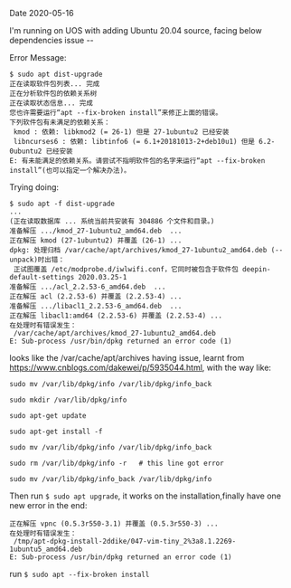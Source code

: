 Date 2020-05-16

I'm running on UOS with adding Ubuntu 20.04 source, facing below dependencies issue --

Error Message:

```
$ sudo apt dist-upgrade
正在读取软件包列表... 完成
正在分析软件包的依赖关系树       
正在读取状态信息... 完成       
您也许需要运行“apt --fix-broken install”来修正上面的错误。
下列软件包有未满足的依赖关系：
 kmod : 依赖: libkmod2 (= 26-1) 但是 27-1ubuntu2 已经安装
 libncurses6 : 依赖: libtinfo6 (= 6.1+20181013-2+deb10u1) 但是 6.2-0ubuntu2 已经安装
E: 有未能满足的依赖关系。请尝试不指明软件包的名字来运行“apt --fix-broken install”(也可以指定一个解决办法)。
```

Trying doing:

```
$ sudo apt -f dist-upgrade
...
(正在读取数据库 ... 系统当前共安装有 304886 个文件和目录。)
准备解压 .../kmod_27-1ubuntu2_amd64.deb  ...
正在解压 kmod (27-1ubuntu2) 并覆盖 (26-1) ...
dpkg: 处理归档 /var/cache/apt/archives/kmod_27-1ubuntu2_amd64.deb (--unpack)时出错：
 正试图覆盖 /etc/modprobe.d/iwlwifi.conf，它同时被包含于软件包 deepin-default-settings 2020.03.25-1
准备解压 .../acl_2.2.53-6_amd64.deb  ...
正在解压 acl (2.2.53-6) 并覆盖 (2.2.53-4) ...
准备解压 .../libacl1_2.2.53-6_amd64.deb  ...
正在解压 libacl1:amd64 (2.2.53-6) 并覆盖 (2.2.53-4) ...
在处理时有错误发生：
 /var/cache/apt/archives/kmod_27-1ubuntu2_amd64.deb
E: Sub-process /usr/bin/dpkg returned an error code (1)
```

looks like the /var/cache/apt/archives having issue, learnt from https://www.cnblogs.com/dakewei/p/5935044.html, with the way like:

```
sudo mv /var/lib/dpkg/info /var/lib/dpkg/info_back

sudo mkdir /var/lib/dpkg/info

sudo apt-get update

sudo apt-get install -f

sudo mv /var/lib/dpkg/info /var/lib/dpkg/info_back

sudo rm /var/lib/dpkg/info -r   # this line got error

sudo mv /var/lib/dpkg/info_back /var/lib/dpkg/info
```

Then run `$ sudo apt upgrade`, it works on the installation,finally have one new error in the end:

```
正在解压 vpnc (0.5.3r550-3.1) 并覆盖 (0.5.3r550-3) ...
在处理时有错误发生：
 /tmp/apt-dpkg-install-2ddike/047-vim-tiny_2%3a8.1.2269-1ubuntu5_amd64.deb
E: Sub-process /usr/bin/dpkg returned an error code (1)
```

run `$ sudo apt --fix-broken install`
